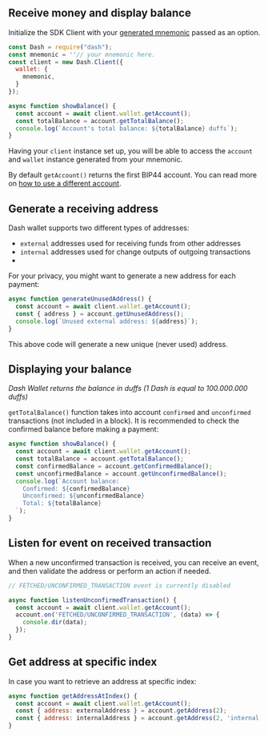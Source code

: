 ## Receive money and display balance

Initialize the SDK Client with your [generated mnemonic](../examples/generate-a-new-mnemonic.md) passed as an option.

```js
const Dash = require("dash");
const mnemonic = ''// your mnemonic here.
const client = new Dash.Client({
  wallet: {
    mnemonic,
  }
});

async function showBalance() {
  const account = await client.wallet.getAccount();
  const totalBalance = account.getTotalBalance();
  console.log(`Account's total balance: ${totalBalance} duffs`);
}
```

Having your `client` instance set up, you will be able to access the `account` and `wallet` instance generated from your mnemonic.

By default `getAccount()` returns the first BIP44 account. 
You can read more on [how to use a different account](../examples/use-different-account.md).


## Generate a receiving address

Dash wallet supports two different types of addresses: 
- `external` addresses used for receiving funds from other addresses
- `internal` addresses used for change outputs of outgoing transactions  
- 
For your privacy, you might want to generate a new address for each payment:

```js
async function generateUnusedAddress() {
  const account = await client.wallet.getAccount();
  const { address } = account.getUnusedAddress();
  console.log(`Unused external address: ${address}`);
}
```

This above code will generate a new unique (never used) address. 

## Displaying your balance

_Dash Wallet returns the balance in duffs (1 Dash is equal to 100.000.000 duffs)_

`getTotalBalance()` function takes into account `confirmed` and `unconfirmed` transactions (not included in a block).
It is recommended to check the confirmed balance before making a payment:

```js
async function showBalance() {
  const account = await client.wallet.getAccount();
  const totalBalance = account.getTotalBalance();
  const confirmedBalance = account.getConfirmedBalance();
  const unconfirmedBalance = account.getUnconfirmedBalance();
  console.log(`Account balance:
    Confirmed: ${confirmedBalance}
    Unconfirmed: ${unconfirmedBalance}
    Total: ${totalBalance}
  `);
}
```
 

## Listen for event on received transaction 

When a new unconfirmed transaction is received, you can receive an event, and then validate the address or perform an action if needed.   

```js
// FETCHED/UNCONFIRMED_TRANSACTION event is currently disabled

async function listenUnconfirmedTransaction() {
  const account = await client.wallet.getAccount();
  account.on('FETCHED/UNCONFIRMED_TRANSACTION', (data) => {
    console.dir(data);
  });
}
```

## Get address at specific index 

In case you want to retrieve an address at specific index: 

```js
async function getAddressAtIndex() {
  const account = await client.wallet.getAccount();
  const { address: externalAddress } = account.getAddress(2);
  const { address: internalAddress } = account.getAddress(2, 'internal');
}
```
